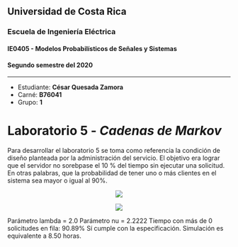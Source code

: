 ## Universidad de Costa Rica
### Escuela de Ingeniería Eléctrica
#### IE0405 - Modelos Probabilísticos de Señales y Sistemas

#### Segundo semestre del 2020

---

* Estudiante: **César Quesada Zamora**
* Carné: **B76041**
* Grupo: **1**


# Laboratorio  5 - *Cadenas de Markov* 

Para desarrollar el laboratorio 5 se toma como referencia la condición de diseño planteada por la administración del servicio. El objetivo era lograr que el servidor no sorebpase
el 10 % del tiempo sin ejecutar una solicitud. En otras palabras, que la probabilidad de tener uno o más clientes en el sistema sea mayor o igual al 90%.

<p align="center">
<img src="https://render.githubusercontent.com/render/math?math=P( \text{5 o más clientes en el sistema} ) = \rho^5 & = \left( \frac{\lambda}{\nu} \right)^5 \geq 0.9">

<p align="center">
<img src="https://render.githubusercontent.com/render/math?math= \nu \geq 5.024">

Parámetro lambda = 2.0
Parámetro nu = 2.2222
Tiempo con más de 0 solicitudes en fila:
	 90.89%
	 Sí cumple con la especificación.
Simulación es equivalente a 8.50 horas.
